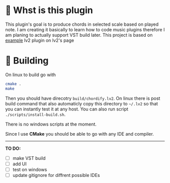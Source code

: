 # 🎼 Whst is this plugin

This plugin's goal is to produce chords in selected scale based on played note. I am creating it basically to learn how to code music plugins therefore I am planing to actually support VST build later. This project is based on [example](https://lv2plug.in/book/#_fifths) lv2 plugin on lv2's page

# 🔨 Building

On linux to build go with

```sh
cmake .
make
```

Then you should have direcotry `build/chordify.lv2`. On linux there is post build command that also automaticly copy this directory to `~/.lv2` so that you can instantly test it at any host. You can also run script `./scripts/install-build.sh`.

There is no windows scripts at the moment.

Since I use **CMake** you should be able to go with any IDE and compiler.

---

**TO DO:**

-   [ ] make VST build
-   [ ] add UI
-   [ ] test on windows
-   [ ] update gitignore for diffrent possible IDEs
